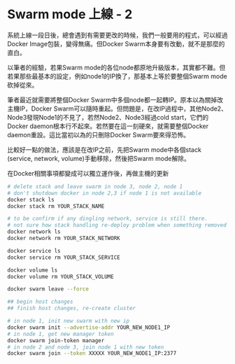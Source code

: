 # Swarm mode 上線 - 2

系統上線一段日後，總會遇到有需要更改的時候，我們一般要用的程式，可以經過Docker Image包裝，變得無痛。但Docker Swarm本身要有改動，就不是那麼的直白。

以筆者的經驗，若果Swarm mode的各位node都原地升級版本，其實都不難。但若果那些最基本的設定，例如node1的IP換了，那基本上等於要整個Swarm mode砍掉從來。

筆者最近就需要將整個Docker Swarm中多個node都一起轉IP。原本以為關掉改主機IP，Docker Swarm可以隨時重起。但問題是，在改IP過程中，其他Node2、Node3發現Node1的不見了，若然Node2、Node3經過cold start，它們的Docker daemon根本行不起來。若然要在這一刻硬來，就需要整個Docker daemon重設。這比當初以為的只刪除Docker Swarm要來得恐怖。

比較好一點的做法，應該是在改IP之前，先把Swarm mode中各個stack (service, network, volume)手動移除，然後把Swarm mode解除。

在Docker相關事項都變成可以獨立運作後，再做主機的更新

```bash
# delete stack and leave swarm in node 3, node 2, node 1
# don't shutdown docker in node 2,3 if node 1 is not available
docker stack ls
docker stack rm YOUR_STACK_NAME

# to be confirm if any dingling network, service is still there.
# not sure how stack handling re-deploy problem when something removed from yaml file
docker network ls
docker network rm YOUR_STACK_NETWORK

docker service ls
docker service rm YOUR_STACK_SERVICE

docker volume ls
docker volume rm YOUR_STACK_VOLUME

docker swarm leave --force

## begin host changes
## finish host changes, re-create cluster

# in node 1, init new swarm with new ip
docker swarm init --advertise-addr YOUR_NEW_NODE1_IP
# in node 1, get new manager token
docker swarm join-token manager
# in node 2 and node 3, join node 1 with new token
docker swarm join --token XXXXX YOUR_NEW_NODE1_IP:2377
```